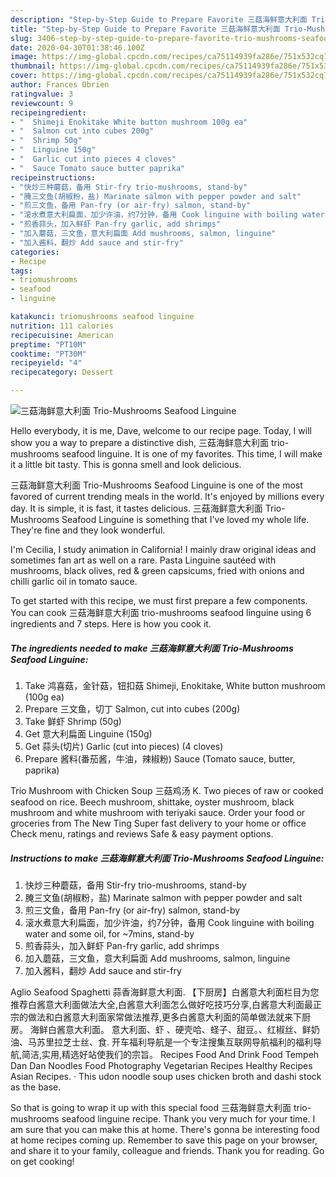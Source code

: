 ```yaml
---
description: "Step-by-Step Guide to Prepare Favorite 三菇海鲜意大利面 Trio-Mushrooms Seafood Linguine"
title: "Step-by-Step Guide to Prepare Favorite 三菇海鲜意大利面 Trio-Mushrooms Seafood Linguine"
slug: 3406-step-by-step-guide-to-prepare-favorite-trio-mushrooms-seafood-linguine
date: 2020-04-30T01:38:46.100Z
image: https://img-global.cpcdn.com/recipes/ca75114939fa286e/751x532cq70/三菇海鲜意大利面-trio-mushrooms-seafood-linguine-recipe-main-photo.jpg
thumbnail: https://img-global.cpcdn.com/recipes/ca75114939fa286e/751x532cq70/三菇海鲜意大利面-trio-mushrooms-seafood-linguine-recipe-main-photo.jpg
cover: https://img-global.cpcdn.com/recipes/ca75114939fa286e/751x532cq70/三菇海鲜意大利面-trio-mushrooms-seafood-linguine-recipe-main-photo.jpg
author: Frances Obrien
ratingvalue: 3
reviewcount: 9
recipeingredient:
- "  Shimeji Enokitake White button mushroom 100g ea"
- "  Salmon cut into cubes 200g"
- "  Shrimp 50g"
- "  Linguine 150g"
- "  Garlic cut into pieces 4 cloves"
- "  Sauce Tomato sauce butter paprika"
recipeinstructions:
- "快炒三种蘑菇，备用 Stir-fry trio-mushrooms, stand-by"
- "腌三文鱼(胡椒粉，盐) Marinate salmon with pepper powder and salt"
- "煎三文鱼，备用 Pan-fry (or air-fry) salmon, stand-by"
- "滚水煮意大利扁面，加少许油，约7分钟，备用 Cook linguine with boiling water and some oil, for ~7mins, stand-by"
- "煎香蒜头，加入鲜虾 Pan-fry garlic, add shrimps"
- "加入蘑菇，三文鱼，意大利扁面 Add mushrooms, salmon, linguine"
- "加入酱料，翻炒 Add sauce and stir-fry"
categories:
- Recipe
tags:
- triomushrooms
- seafood
- linguine

katakunci: triomushrooms seafood linguine 
nutrition: 111 calories
recipecuisine: American
preptime: "PT10M"
cooktime: "PT30M"
recipeyield: "4"
recipecategory: Dessert

---
```



![三菇海鲜意大利面 Trio-Mushrooms Seafood Linguine](https://img-global.cpcdn.com/recipes/ca75114939fa286e/751x532cq70/三菇海鲜意大利面-trio-mushrooms-seafood-linguine-recipe-main-photo.jpg)

Hello everybody, it is me, Dave, welcome to our recipe page. Today, I will show you a way to prepare a distinctive dish, 三菇海鲜意大利面 trio-mushrooms seafood linguine. It is one of my favorites. This time, I will make it a little bit tasty. This is gonna smell and look delicious.

三菇海鲜意大利面 Trio-Mushrooms Seafood Linguine is one of the most favored of current trending meals in the world. It's enjoyed by millions every day. It is simple, it is fast, it tastes delicious. 三菇海鲜意大利面 Trio-Mushrooms Seafood Linguine is something that I've loved my whole life. They're fine and they look wonderful.

I&#39;m Cecilia, I study animation in California! I mainly draw original ideas and sometimes fan art as well on a rare. Pasta Linguine sautéed with mushrooms, black olives, red &amp; green capsicums, fried with onions and chilli garlic oil in tomato sauce.


To get started with this recipe, we must first prepare a few components. You can cook 三菇海鲜意大利面 trio-mushrooms seafood linguine using 6 ingredients and 7 steps. Here is how you cook it.

<!--inarticleads1-->

##### The ingredients needed to make 三菇海鲜意大利面 Trio-Mushrooms Seafood Linguine:

1. Take  鸿喜菇，金针菇，钮扣菇 Shimeji, Enokitake, White button mushroom (100g ea)
1. Prepare  三文鱼，切丁 Salmon, cut into cubes (200g)
1. Take  鲜虾 Shrimp (50g)
1. Get  意大利扁面 Linguine (150g)
1. Get  蒜头(切片) Garlic (cut into pieces) (4 cloves)
1. Prepare  酱料(番茄酱，牛油，辣椒粉) Sauce (Tomato sauce, butter, paprika)


Trio Mushroom with Chicken Soup 三菇鸡汤 K. Two pieces of raw or cooked seafood on rice. Beech mushroom, shittake, oyster mushroom, black mushroom and white mushroom with teriyaki sauce. Order your food or groceries from The New Ting Super fast delivery to your home or office Check menu, ratings and reviews Safe &amp; easy payment options. 

<!--inarticleads2-->

##### Instructions to make 三菇海鲜意大利面 Trio-Mushrooms Seafood Linguine:

1. 快炒三种蘑菇，备用 Stir-fry trio-mushrooms, stand-by
1. 腌三文鱼(胡椒粉，盐) Marinate salmon with pepper powder and salt
1. 煎三文鱼，备用 Pan-fry (or air-fry) salmon, stand-by
1. 滚水煮意大利扁面，加少许油，约7分钟，备用 Cook linguine with boiling water and some oil, for ~7mins, stand-by
1. 煎香蒜头，加入鲜虾 Pan-fry garlic, add shrimps
1. 加入蘑菇，三文鱼，意大利扁面 Add mushrooms, salmon, linguine
1. 加入酱料，翻炒 Add sauce and stir-fry


Aglio Seafood Spaghetti 蒜香海鲜意大利面. 【下厨房】白酱意大利面栏目为您推荐白酱意大利面做法大全,白酱意大利面怎么做好吃技巧分享,白酱意大利面最正宗的做法和白酱意大利面家常做法推荐,更多白酱意大利面的简单做法就来下厨房。 海鲜白酱意大利面。 意大利面、虾 、硬壳哈、蛏子、甜豆。、红椒丝、鲜奶油、马苏里拉芝士丝、食. 开车福利导航是一个专注搜集互联网导航福利的福利导航,简洁,实用,精选好站使我们的宗旨。 Recipes Food And Drink Food Tempeh Dan Dan Noodles Food Photography Vegetarian Recipes Healthy Recipes Asian Recipes. · This udon noodle soup uses chicken broth and dashi stock as the base. 

So that is going to wrap it up with this special food 三菇海鲜意大利面 trio-mushrooms seafood linguine recipe. Thank you very much for your time. I am sure that you can make this at home. There's gonna be interesting food at home recipes coming up. Remember to save this page on your browser, and share it to your family, colleague and friends. Thank you for reading. Go on get cooking!
